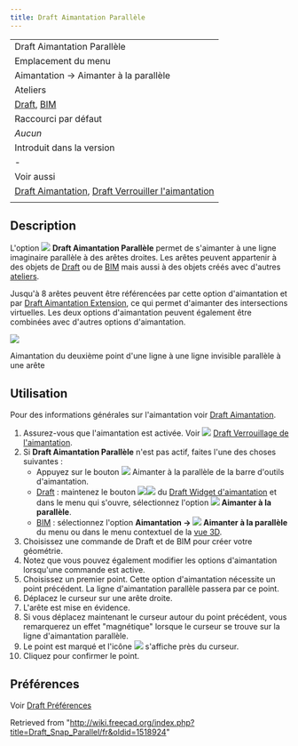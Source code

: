 ```yaml
---
title: Draft Aimantation Parallèle
---
```

|  |
| --- |
| Draft Aimantation Parallèle |
| Emplacement du menu |
| Aimantation → Aimanter à la parallèle |
| Ateliers |
| [Draft](/Draft_Workbench/fr "Draft Workbench/fr"), [BIM](/BIM_Workbench/fr "BIM Workbench/fr") |
| Raccourci par défaut |
| *Aucun* |
| Introduit dans la version |
| - |
| Voir aussi |
| [Draft Aimantation](/Draft_Snap/fr "Draft Snap/fr"), [Draft Verrouiller l'aimantation](/Draft_Snap_Lock/fr "Draft Snap Lock/fr") |
|  |

## Description

L'option ![](/images/Draft_Snap_Parallel.svg) **Draft Aimantation Parallèle** permet de s'aimanter à une ligne imaginaire parallèle à des arêtes droites. Les arêtes peuvent appartenir à des objets de [Draft](/Draft_Workbench/fr "Draft Workbench/fr") ou de [BIM](/BIM_Workbench/fr "BIM Workbench/fr") mais aussi à des objets créés avec d'autres [ateliers](/Workbenches/fr "Workbenches/fr").

Jusqu'à 8 arêtes peuvent être référencées par cette option d'aimantation et par [Draft Aimantation Extension](/Draft_Snap_Extension/fr "Draft Snap Extension/fr"), ce qui permet d'aimanter des intersections virtuelles. Les deux options d'aimantation peuvent également être combinées avec d'autres options d'aimantation.

![](/images/Draft_Snap_Parallel_example.png)

Aimantation du deuxième point d'une ligne à une ligne invisible parallèle à une arête

## Utilisation

Pour des informations générales sur l'aimantation voir [Draft Aimantation](/Draft_Snap/fr "Draft Snap/fr").

1. Assurez-vous que l'aimantation est activée. Voir ![](/images/Draft_Snap_Lock.svg) [Draft Verrouillage de l'aimantation](/Draft_Snap_Lock/fr "Draft Snap Lock/fr").
2. Si **Draft Aimantation Parallèle** n'est pas actif, faites l'une des choses suivantes :
   * Appuyez sur le bouton ![](/images/Draft_Snap_Parallel.svg) Aimanter à la parallèle de la barre d'outils d'aimantation.
   * [Draft](/Draft_Workbench/fr "Draft Workbench/fr") : maintenez le bouton ![](/images/Draft_Snap_Lock.svg)![](/images/Toolbar_flyout_arrow.svg) du [Draft Widget d'aimantation](/Draft_snap_widget/fr "Draft snap widget/fr") et dans le menu qui s'ouvre, sélectionnez l'option **![](/images/Draft_Snap_Parallel.svg) Aimanter à la parallèle**.
   * [BIM](/BIM_Workbench/fr "BIM Workbench/fr") : sélectionnez l'option **Aimantation → ![](/images/Draft_Snap_Parallel.svg) Aimanter à la parallèle** du menu ou dans le menu contextuel de la [vue 3D](/3D_view/fr "3D view/fr").
3. Choisissez une commande de Draft et de BIM pour créer votre géométrie.
4. Notez que vous pouvez également modifier les options d'aimantation lorsqu'une commande est active.
5. Choisissez un premier point. Cette option d'aimantation nécessite un point précédent. La ligne d'aimantation parallèle passera par ce point.
6. Déplacez le curseur sur une arête droite.
7. L'arête est mise en évidence.
8. Si vous déplacez maintenant le curseur autour du point précédent, vous remarquerez un effet "magnétique" lorsque le curseur se trouve sur la ligne d'aimantation parallèle.
9. Le point est marqué et l'icône ![](/images/Draft_Snap_Parallel.svg) s'affiche près du curseur.
10. Cliquez pour confirmer le point.

## Préférences

Voir [Draft Préférences](/Draft_Snap/fr#Pr.C3.A9f.C3.A9rences "Draft Snap/fr")

Retrieved from "<http://wiki.freecad.org/index.php?title=Draft_Snap_Parallel/fr&oldid=1518924>"